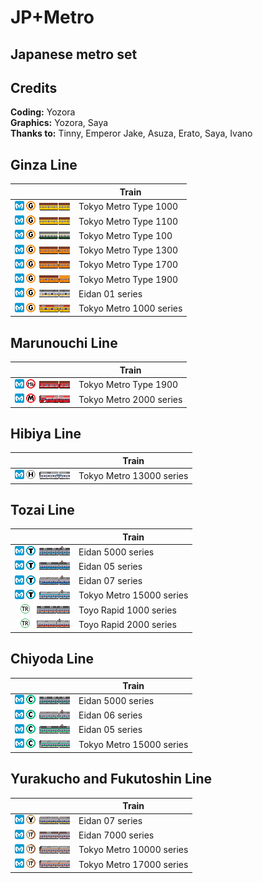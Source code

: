 # JP+Metro
## Japanese metro set

## Credits
**Coding:** Yozora <br>
**Graphics:** Yozora, Saya <br>
**Thanks to:** Tinny, Emperor Jake, Asuza, Erato, Saya, Ivano <br>

## Ginza Line
| | Train |
| --- | --- |
|![Tokyo Metro Type 1000](/gfx/Tokyo/ginza/type1000/type1000_purchase.png)| Tokyo Metro Type 1000 |
|![Tokyo Metro Type 1100](/gfx/Tokyo/ginza/type1100/type1100_purchase.png)| Tokyo Metro Type 1100 |
|![Tokyo Metro Type 100](/gfx/Tokyo/ginza/type100/type100_purchase.png)| Tokyo Metro Type 100 |
|![Tokyo Metro Type 1300](/gfx/Tokyo/ginza/type1300/type1300_purchase.png)| Tokyo Metro Type 1300 |
|![Tokyo Metro Type 1700](/gfx/Tokyo/ginza/type1700/type1700_purchase.png)| Tokyo Metro Type 1700 |
|![Tokyo Metro Type 1900](/gfx/Tokyo/ginza/type1900/type1900_purchase.png)| Tokyo Metro Type 1900 |
|![Eidan 01 series](/gfx/Tokyo/ginza/01series/01series_purchase.png)| Eidan 01 series |
|![Tokyo Metro 1000 series](/gfx/Tokyo/ginza/1000series/1000series_purchase.png)| Tokyo Metro 1000 series |

## Marunouchi Line
| | Train |
| --- | --- |
|![Tokyo Metro Type 1900](/gfx/Tokyo/marunouchi/type1900/type1900_purchase.png)| Tokyo Metro Type 1900 |
|![Tokyo Metro 2000 series](/gfx/Tokyo/marunouchi/2000series/2000series_purchase.png)| Tokyo Metro 2000 series |

## Hibiya Line
| | Train |
| --- | --- |
|![Tokyo Metro 13000 series](/gfx/Tokyo/hibiya/13000series/13000series_purchase.png)| Tokyo Metro 13000 series |

## Tozai Line
| | Train |
| --- | --- |
|![Eidan 5000 series](/gfx/Tokyo/tozai/5000series/5000series_purchase.png)| Eidan 5000 series |
|![Tokyo Metro 05 series](/gfx/Tokyo/tozai/05series/05series_purchase.png)| Eidan 05 series |
|![Tokyo Metro 07 series](/gfx/Tokyo/tozai/07series/07series_purchase.png)| Eidan 07 series |
|![Tokyo Metro 15000 series](/gfx/Tokyo/tozai/15000series/15000series_purchase.png)| Tokyo Metro 15000 series |
|![Toyo Rapid 1000 series](/gfx/Tokyo/tozai/toyo1000/toyo1000_purchase.png)| Toyo Rapid 1000 series |
|![Toyo Rapid 2000 series](/gfx/Tokyo/tozai/toyo2000/toyo2000_purchase.png)| Toyo Rapid 2000 series |

## Chiyoda Line
| | Train |
| --- | --- |
|![Eidan 5000 series](/gfx/Tokyo/chiyoda/5000series/5000series_purchase.png)| Eidan 5000 series |
|![Eidan 06 series](/gfx/Tokyo/chiyoda/06series/06series_purchase.png)| Eidan 06 series |
|![Eidan 05 series](/gfx/Tokyo/chiyoda/05series/05series_purchase.png)| Eidan 05 series |
|![Tokyo Metro 15000 series](/gfx/Tokyo/chiyoda/16000series/16000series_purchase.png)| Tokyo Metro 15000 series |

## Yurakucho and Fukutoshin Line
| | Train |
| --- | --- |
|![Eidan 07 series](/gfx/Tokyo/yurakucho_fukutoshin/07series/07series_purchase.png)| Eidan 07 series |
|![Eidan 06 series](/gfx/Tokyo/yurakucho_fukutoshin/7000series/7000series_purchase.png)| Eidan 7000 series |
|![Tokyo Metro 10000 series](/gfx/Tokyo/yurakucho_fukutoshin/10000series/10000series_purchase.png)| Tokyo Metro 10000 series |
|![Tokyo Metro 17000 series](/gfx/Tokyo/yurakucho_fukutoshin/17000series/17000series_purchase.png)| Tokyo Metro 17000 series |


